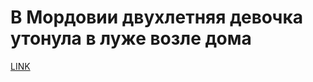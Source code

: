 # В Мордовии двухлетняя девочка утонула в луже возле дома



[LINK](https://varlamov.ru/1819884.html)